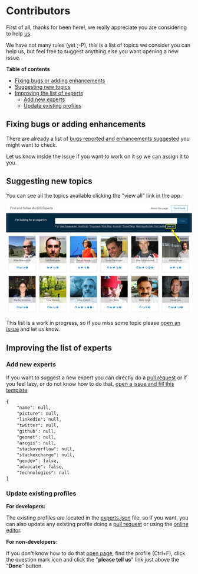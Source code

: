 # Contributors

First of all, thanks for been here!, we really appreciate you are considering to help [us](https://github.com/esri-es/arcgis-experts/graphs/contributors).

We have not many rules (yet ;-P), this is a list of topics we consider you can help us, but feel free to suggest anything else you want opening a new issue.

<!-- START doctoc generated TOC please keep comment here to allow auto update -->
<!-- DON'T EDIT THIS SECTION, INSTEAD RE-RUN doctoc TO UPDATE -->
**Table of contents**  

- [Fixing bugs or adding enhancements](#fixing-bugs-or-adding-enhancements)
- [Suggesting new topics](#suggesting-new-topics)
- [Improving the list of experts](#improving-the-list-of-experts)
    - [Add new experts](#add-new-experts)
    - [Update existing profiles](#update-existing-profiles)

<!-- END doctoc generated TOC please keep comment here to allow auto update -->

## Fixing bugs or adding enhancements

There are already a list of [bugs reported and enhancements suggested](https://github.com/esri-es/arcgis-experts/issues) you might want to check.

Let us know inside the issue if you want to work on it so we can assign it to you.

## Suggesting new topics

You can see all the topics available clicking the "view all" link in the app.

![Screenshot](./assets/imgs/btn-view-all.png)

This list is a work in progress, so if you miss some topic please [open an issue](issues/new?title=Missing%20topic:%20[TOPIC]&body=I%20would%20like%20to%20see%20experts%20in...) and let us know.

## Improving the list of experts

### Add new experts

If you want to suggest a new expert you can directly do a [pull request](https://help.github.com/articles/about-pull-requests/) or if you feel lazy, or do not know how to do that, [open a issue and fill this template](https://github.com/esri-es/arcgis-experts/issues/new):

```
{
    "name": null,
    "picture": null,
    "linkedin": null,
    "twitter": null,
    "github": null,
    "geonet": null,
    "arcgis": null,
    "stackoverflow": null,
    "stackexchange": null,
    "geodev": false,
    "advocate": false,
    "technologies": null
}
```

### Update existing profiles

**For developers**:

The existing profiles are located in the [experts.json](https://github.com/esri-es/arcgis-experts/blob/master/experts.json) file, so if you want, you can also update any existing profile doing a [pull request](https://help.github.com/articles/about-pull-requests/) or using the [online editor](https://help.github.com/articles/editing-files-in-your-repository/).

**For non-developers**:

If you don't know how to do that [open page](https://esri-es.github.io/arcgis-experts/), find the profile (Ctrl+F), click the question mark icon and click the "**please tell us**" link just above the "**Done**" button.
